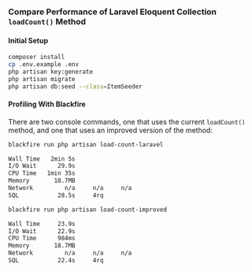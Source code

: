 ### Compare Performance of Laravel Eloquent Collection `loadCount()` Method

#### Initial Setup

```bash
composer install
cp .env.example .env
php artisan key:generate
php artisan migrate
php artisan db:seed --class=ItemSeeder
```

#### Profiling With Blackfire

There are two console commands, one that uses the current `loadCount()` method, and one that uses an improved version of the method:

```bash
blackfire run php artisan load-count-laravel

Wall Time   2min 5s
I/O Wait      29.9s
CPU Time   1min 35s
Memory       18.7MB
Network         n/a     n/a     n/a
SQL           28.5s     4rq
```

```bash
blackfire run php artisan load-count-improved

Wall Time     23.9s
I/O Wait      22.9s
CPU Time      984ms
Memory       18.7MB
Network         n/a     n/a     n/a
SQL           22.4s     4rq
```


